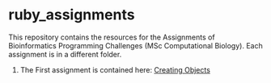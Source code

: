 # ruby_assignments
This repository contains the resources for the Assignments of Bioinformatics Programming Challenges (MSc Computational Biology). Each assignment is in a different folder.

1. The First assignment is contained here: [Creating Objects](creating_objects/)

